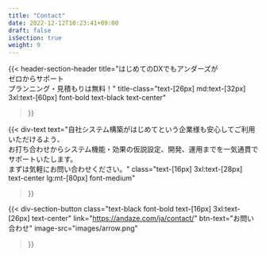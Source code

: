 ```yaml
---
title: "Contact"
date: 2022-12-12T10:23:41+09:00
draft: false
isSection: true
weight: 9
---
```


<section class="bg-white py-10 md:pt-32 md:pb-24 px-2 3xl:pr-2 mx-auto">

<div class="w-full lg:w-[calc(100%_-_16rem)] 2xl:w-3/4 2xl:mx-auto">

{{< header-section-header 
    title="はじめてのDXでもアンダーズが<br class='hidden md:block'>ゼロからサポート<br class='hidden md:block'>プランニング・見積もりは無料！"
    title-class="text-[26px] md:text-[32px] 3xl:text-[60px] font-bold text-black text-center"
>}}

{{< div-text
    text="自社システム構築がはじめてという企業様も安心してご利用いただけるよう、<br class='hidden md:block'>お打ち合わせからシステム機能・効果の仮説設定、開発、運用までを一気通貫でサポートいたします。<br class='hidden md:block'>まずは気軽にお問い合わせください。"
    class="text-[16px] 3xl:text-[28px] text-center lg:mt-[80px] font-medium"
>}}

{{< div-section-button 
    class="text-black font-bold text-[16px] 3xl:text-[26px] text-center"
    link="https://andaze.com/ja/contact/"
    btn-text="お問い合わせ"
    image-src="images/arrow.png"
>}}

</div>

</section>
